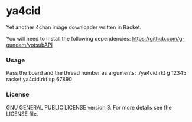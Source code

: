 ya4cid
======

Yet another 4chan image downloader written in Racket.

You will need to install the following dependencies:
https://github.com/g-gundam/yotsubAPI

### Usage
Pass the board and the thread number as arguments:
./ya4cid.rkt g 12345   
racket ya4cid.rkt sp 67890

### License
GNU GENERAL PUBLIC LICENSE version 3. For more details see the LICENSE file.
